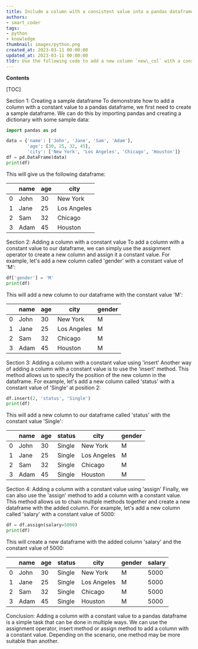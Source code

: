 ```yaml
---
title: Include a column with a consistent value into a pandas dataframe
authors:
- smart_coder
tags:
- python
- knowledge
thumbnail: images/python.png
created_at: 2023-03-11 00:00:00
updated_at: 2023-03-11 00:00:00
tldr: Use the following code to add a new column `new\_col` with a constant value of 100 to a pandas dataframe df df[`new\_col`] = 100.
---
```


**Contents**

[TOC]

Section 1: Creating a sample dataframe
To demonstrate how to add a column with a constant value to a pandas dataframe, we first need to create a sample dataframe. We can do this by importing pandas and creating a dictionary with some sample data:

```python
import pandas as pd

data = {'name': ['John', 'Jane', 'Sam', 'Adam'],
        'age': [30, 25, 32, 45],
        'city': ['New York', 'Los Angeles', 'Chicago', 'Houston']}
df = pd.DataFrame(data)
print(df)
```

This will give us the following dataframe:

|   | name | age | city        |
|---|------|-----|-------------|
| 0 | John | 30  | New York    |
| 1 | Jane | 25  | Los Angeles |
| 2 | Sam  | 32  | Chicago     |
| 3 | Adam | 45  | Houston     |

Section 2: Adding a column with a constant value
To add a column with a constant value to our dataframe, we can simply use the assignment operator to create a new column and assign it a constant value. For example, let's add a new column called 'gender' with a constant value of 'M':

```python
df['gender'] = 'M'
print(df)
```

This will add a new column to our dataframe with the constant value 'M':

|   | name | age | city        | gender |
|---|------|-----|-------------|--------|
| 0 | John | 30  | New York    | M      |
| 1 | Jane | 25  | Los Angeles | M      |
| 2 | Sam  | 32  | Chicago     | M      |
| 3 | Adam | 45  | Houston     | M      |

Section 3: Adding a column with a constant value using 'insert'
Another way of adding a column with a constant value is to use the 'insert' method. This method allows us to specify the position of the new column in the dataframe. For example, let's add a new column called 'status' with a constant value of 'Single' at position 2:

```python
df.insert(2, 'status', 'Single')
print(df)
```

This will add a new column to our dataframe called 'status' with the constant value 'Single':

|   | name | age | status | city        | gender |
|---|------|-----|--------|-------------|--------|
| 0 | John | 30  | Single | New York    | M      |
| 1 | Jane | 25  | Single | Los Angeles | M      |
| 2 | Sam  | 32  | Single | Chicago     | M      |
| 3 | Adam | 45  | Single | Houston     | M      |

Section 4: Adding a column with a constant value using 'assign'
Finally, we can also use the 'assign' method to add a column with a constant value. This method allows us to chain multiple methods together and create a new dataframe with the added column. For example, let's add a new column called 'salary' with a constant value of 5000:

```python
df = df.assign(salary=5000)
print(df)
```

This will create a new dataframe with the added column 'salary' and the constant value of 5000:

|   | name | age | status | city        | gender | salary |
|---|------|-----|--------|-------------|--------|--------|
| 0 | John | 30  | Single | New York    | M      | 5000   |
| 1 | Jane | 25  | Single | Los Angeles | M      | 5000   |
| 2 | Sam  | 32  | Single | Chicago     | M      | 5000   |
| 3 | Adam | 45  | Single | Houston     | M      | 5000   |

Conclusion:
Adding a column with a constant value to a pandas dataframe is a simple task that can be done in multiple ways. We can use the assignment operator, insert method or assign method to add a column with a constant value. Depending on the scenario, one method may be more suitable than another.
